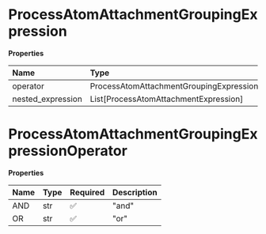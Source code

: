 # ProcessAtomAttachmentGroupingExpression

**Properties**

| Name              | Type                                            | Required | Description |
| :---------------- | :---------------------------------------------- | :------- | :---------- |
| operator          | ProcessAtomAttachmentGroupingExpressionOperator | ✅       |             |
| nested_expression | List[ProcessAtomAttachmentExpression]           | ❌       |             |

# ProcessAtomAttachmentGroupingExpressionOperator

**Properties**

| Name | Type | Required | Description |
| :--- | :--- | :------- | :---------- |
| AND  | str  | ✅       | "and"       |
| OR   | str  | ✅       | "or"        |

